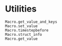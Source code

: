 # Utilities

```@docs
Macro.get_value_and_keys
Macro.set_value
Macro.timestepbefore
Macro.struct_info
Macro.get_value
```